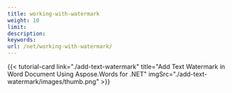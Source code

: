 ```yaml
---
title: working-with-watermark
weight: 10
limit:
description:
keywords:
url: /net/working-with-watermark/
---
```

{{< tutorial-card link="./add-text-watermark" title="Add Text Watermark in Word Document Using Aspose.Words for .NET" imgSrc="./add-text-watermark/images/thumb.png" >}}
